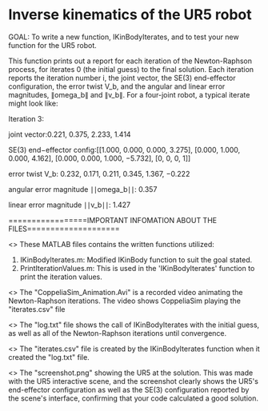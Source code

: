 # Inverse kinematics of the UR5 robot
GOAL: To write a new function, IKinBodyIterates, and to test your new function for the UR5 robot.

This function prints out a report for each iteration of the Newton-Raphson process, for iterates 0 (the initial guess) to the final solution. Each iteration reports the iteration number i, the joint vector, the SE(3) end-effector configuration, the error twist V_b, and the angular and linear error magnitudes, ∥omega_b∥ and ∥v_b∥. For a four-joint robot, a typical iterate might look like:

Iteration 3:

joint vector:0.221, 0.375, 2.233, 1.414

SE(3) end−effector config:[[1.000, 0.000, 0.000, 3.275], [0.000, 1.000, 0.000, 4.162], [0.000, 0.000, 1.000, −5.732], [0, 0, 0, 1]]

error twist V_b: 0.232, 0.171, 0.211, 0.345, 1.367, −0.222

angular error magnitude ∣∣omega_b∣∣: 0.357

linear error magnitude ∣∣v_b∣∣: 1.427

=================IMPORTANT INFOMATION ABOUT THE FILES====================

<> These MATLAB files contains the written functions utilized: 
1. IKinBodyIterates.m: Modified IKinBody function to suit the goal stated.
2. PrintIterationValues.m: This is used in the 'IKinBodyIterates' function to print the iteration values.   

<> The "CoppeliaSim_Animation.Avi" is a recorded video animating the Newton-Raphson iterations. The video shows CoppeliaSim playing the "iterates.csv" file

<> The "log.txt" file shows the call of IKinBodyIterates with the initial guess, as well as all of the Newton-Raphson iterations until convergence.

<> The "iterates.csv" file is created by the IKinBodyIterates function when it created the "log.txt" file.

<> The "screenshot.png" showing the UR5 at the solution.  This was made with the UR5 interactive scene, and the screenshot clearly shows the UR5's end-effector configuration as well as the SE(3) configuration reported by the scene's interface, confirming that your code calculated a good solution.
